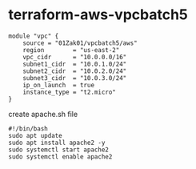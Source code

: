 # terraform-aws-vpcbatch5
```hcl
module "vpc" {
    source = "01Zak01/vpcbatch5/aws"
    region        = "us-east-2"
    vpc_cidr      = "10.0.0.0/16"
    subnet1_cidr  = "10.0.1.0/24"
    subnet2_cidr  = "10.0.2.0/24"
    subnet3_cidr  = "10.0.3.0/24"
    ip_on_launch  = true
    instance_type = "t2.micro"
}
```
create apache.sh file

```hcl
#!/bin/bash
sudo apt update 
sudo apt install apache2 -y
sudo systemctl start apache2
sudo systemctl enable apache2
```